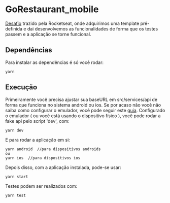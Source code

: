# GoRestaurant_mobile

[Desafio](https://github.com/rocketseat-education/bootcamp-gostack-desafios/tree/master/desafio-react-native-delivery) trazido pela Rocketseat, onde adquirimos uma template pré-definida e dai desenvolvemos as funcionalidades de forma que os testes passem e a aplicação se torne funcional.

## Dependências

Para instalar as dependências é só você rodar: 
```
yarn
```

## Execução
Primeiramente você precisa ajustar sua baseURL em src/services/api de forma que funciona no sistema android ou ios. 
Se por acaso não você não saiba como configurar o emulador, você pode seguir este [guia](https://react-native.rocketseat.dev/).
Configurado o emulador ( ou você está usando o dispositivo físico ), você pode rodar a fake api pelo script 'dev', com:

```
yarn dev
```

E para rodar a aplicação em si:
```
yarn android  //para dispositivos androids
ou
yarn ios  //para dispositivos ios
```

Depois disso, com a aplicação instalada, pode-se usar:
```
yarn start
```

Testes podem ser realizados com:
```
yarn test
```
